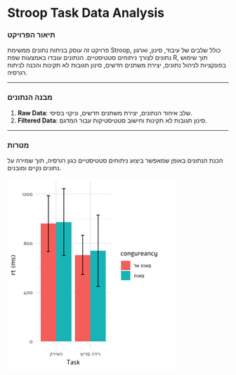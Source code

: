 # Stroop Task Data Analysis

### תיאור הפרויקט
פרויקט זה עוסק בניתוח נתונים ממשימת Stroop, כולל שלבים של עיבוד, סינון, וארגון נתונים לצורך ניתוחים סטטיסטיים. הנתונים עובדו באמצעות שפת R, תוך שימוש בפונקציות לניהול נתונים, יצירת משתנים חדשים, סינון תגובות לא תקינות והכנה לניתוח רגרסיה.

---

### מבנה הנתונים
1. **Raw Data**: שלב איחוד הנתונים, יצירת משתנים חדשים, וניקוי בסיסי.
2. **Filtered Data**: סינון תגובות לא תקינות וחישוב סטטיסטיקות עבור המדגם.

---

### מטרות
הכנת הנתונים באופן שמאפשר ביצוע ניתוחים סטטיסטיים כגון רגרסיה, תוך שמירה על נתונים נקיים ומובנים.


![גרף מטלה ותאימות מול זמן תגובה](Rplot.png)
